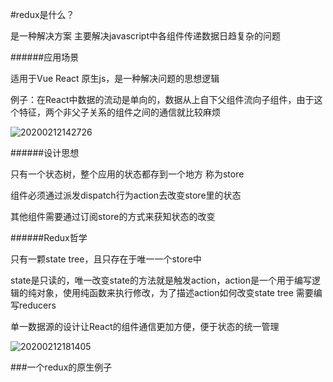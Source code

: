 #redux是什么？

是一种解决方案
主要解决javascript中各组件传递数据日趋复杂的问题


######应用场景

适用于Vue React 原生js，是一种解决问题的思想逻辑

例子：在React中数据的流动是单向的，数据从上自下父组件流向子组件，由于这个特征，两个非父子关系的组件之间的通信就比较麻烦

![20200212142726](http://f.shudong.wang/starkwang/20200212142726.png)



######设计思想

只有一个状态树，整个应用的状态都存到一个地方 称为store

组件必须通过派发dispatch行为action去改变store里的状态

其他组件需要通过订阅store的方式来获知状态的改变


######Redux哲学

只有一颗state tree，且只存在于唯一一个store中

state是只读的，唯一改变state的方法就是触发action，action是一个用于编写逻辑的纯对象，使用纯函数来执行修改，为了描述action如何改变state tree 需要编写reducers

单一数据源的设计让React的组件通信更加方便，便于状态的统一管理

![20200212181405](http://f.shudong.wang/starkwang/20200212181405.png)



###一个redux的原生例子



